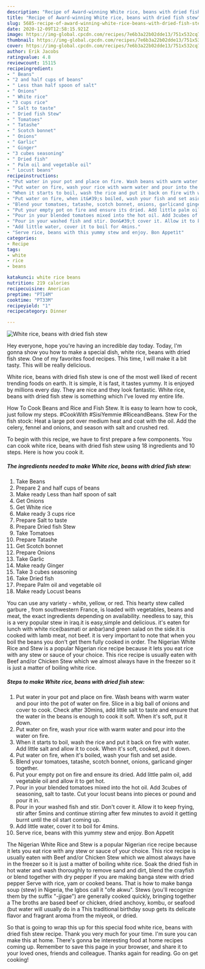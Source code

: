 ```yaml
---
description: "Recipe of Award-winning White rice, beans with dried fish stew"
title: "Recipe of Award-winning White rice, beans with dried fish stew"
slug: 5685-recipe-of-award-winning-white-rice-beans-with-dried-fish-stew
date: 2020-12-09T12:58:15.921Z
image: https://img-global.cpcdn.com/recipes/7e6b3a22b02dde13/751x532cq70/white-rice-beans-with-dried-fish-stew-recipe-main-photo.jpg
thumbnail: https://img-global.cpcdn.com/recipes/7e6b3a22b02dde13/751x532cq70/white-rice-beans-with-dried-fish-stew-recipe-main-photo.jpg
cover: https://img-global.cpcdn.com/recipes/7e6b3a22b02dde13/751x532cq70/white-rice-beans-with-dried-fish-stew-recipe-main-photo.jpg
author: Erik Jacobs
ratingvalue: 4.8
reviewcount: 15115
recipeingredient:
- " Beans"
- "2 and half cups of beans"
- " Less than half spoon of salt"
- " Onions"
- " White rice"
- "3 cups rice"
- " Salt to taste"
- " Dried fish Stew"
- " Tomatoes"
- " Tatashe"
- " Scotch bonnet"
- " Onions"
- " Garlic"
- " Ginger"
- "3 cubes seasoning"
- " Dried fish"
- " Palm oil and vegetable oil"
- " Locust beans"
recipeinstructions:
- "Put water in your pot and place on fire. Wash beans with warm water and pour into the pot of water on fire. Slice in a big ball of onions and cover to cook. Check after 30mins, add little salt to taste and ensure that the water in the beans is enough to cook it soft. When it&#39;s soft, put it down."
- "Put water on fire, wash your rice with warm water and pour into the water on fire."
- "When it starts to boil, wash the rice and put it back on fire with water. Add little salt and allow it to cook. When it&#39;s soft, cooked, put it down."
- "Put water on fire, when it&#39;s boiled, wash your fish and set aside."
- "Blend your tomatoes, tatashe, scotch bonnet, onions, garlicand ginger together."
- "Put your empty pot on fire and ensure its dried. Add little palm oil, add vegetable oil and allow it to get hot."
- "Pour in your blended tomatoes mixed into the hot oil. Add 3cubes of seasoning, salt to taste. Cut your locust beans into pieces or pound and pour it in."
- "Pour in your washed fish and stir. Don&#39;t cover it. Allow it to keep frying, stir after 5mins and continue stirring after few minutes to avoid it getting burnt until the oil start coming up."
- "Add little water, cover it to boil for 4mins."
- "Serve rice, beans with this yummy stew and enjoy. Bon Appetìt"
categories:
- Recipe
tags:
- white
- rice
- beans

katakunci: white rice beans 
nutrition: 219 calories
recipecuisine: American
preptime: "PT14M"
cooktime: "PT33M"
recipeyield: "1"
recipecategory: Dinner

---
```



![White rice, beans with dried fish stew](https://img-global.cpcdn.com/recipes/7e6b3a22b02dde13/751x532cq70/white-rice-beans-with-dried-fish-stew-recipe-main-photo.jpg)

Hey everyone, hope you're having an incredible day today. Today, I'm gonna show you how to make a special dish, white rice, beans with dried fish stew. One of my favorites food recipes. This time, I will make it a bit tasty. This will be really delicious.

White rice, beans with dried fish stew is one of the most well liked of recent trending foods on earth. It is simple, it is fast, it tastes yummy. It is enjoyed by millions every day. They are nice and they look fantastic. White rice, beans with dried fish stew is something which I've loved my entire life.

How To Cook Beans and Rice and Fish Stew. It is easy to learn how to cook, just follow my steps. #CookWith #SisiYemmie #RiceandBeans. Stew For the fish stock: Heat a large pot over medium heat and coat with the oil. Add the celery, fennel and onions, and season with salt and crushed red.


To begin with this recipe, we have to first prepare a few components. You can cook white rice, beans with dried fish stew using 18 ingredients and 10 steps. Here is how you cook it.

<!--inarticleads1-->

##### The ingredients needed to make White rice, beans with dried fish stew:

1. Take  Beans
1. Prepare 2 and half cups of beans
1. Make ready  Less than half spoon of salt
1. Get  Onions
1. Get  White rice
1. Make ready 3 cups rice
1. Prepare  Salt to taste
1. Prepare  Dried fish Stew
1. Take  Tomatoes
1. Prepare  Tatashe
1. Get  Scotch bonnet
1. Prepare  Onions
1. Take  Garlic
1. Make ready  Ginger
1. Take 3 cubes seasoning
1. Take  Dried fish
1. Prepare  Palm oil and vegetable oil
1. Make ready  Locust beans


You can use any variety - white, yellow, or red. This hearty stew called garbure , from southwestern France, is loaded with vegetables, beans and meat, the exact ingredients depending on availability. needless to say, this is a very popular stew in iraq.it is easy,simple and delicious. it&#39;s eaten for lunch with white rice(basmati or anbar)and green salad on the side.it is cooked with lamb meat, not beef. it is very important to note that when you boil the beans you don&#39;t get them fully cooked in order. The Nigerian White Rice and Stew is a popular Nigerian rice recipe because it lets you eat rice with any stew or sauce of your choice. This rice recipe is usually eaten with Beef and/or Chicken Stew which we almost always have in the freezer so it is just a matter of boiling white rice. 

<!--inarticleads2-->

##### Steps to make White rice, beans with dried fish stew:

1. Put water in your pot and place on fire. Wash beans with warm water and pour into the pot of water on fire. Slice in a big ball of onions and cover to cook. Check after 30mins, add little salt to taste and ensure that the water in the beans is enough to cook it soft. When it&#39;s soft, put it down.
1. Put water on fire, wash your rice with warm water and pour into the water on fire.
1. When it starts to boil, wash the rice and put it back on fire with water. Add little salt and allow it to cook. When it&#39;s soft, cooked, put it down.
1. Put water on fire, when it&#39;s boiled, wash your fish and set aside.
1. Blend your tomatoes, tatashe, scotch bonnet, onions, garlicand ginger together.
1. Put your empty pot on fire and ensure its dried. Add little palm oil, add vegetable oil and allow it to get hot.
1. Pour in your blended tomatoes mixed into the hot oil. Add 3cubes of seasoning, salt to taste. Cut your locust beans into pieces or pound and pour it in.
1. Pour in your washed fish and stir. Don&#39;t cover it. Allow it to keep frying, stir after 5mins and continue stirring after few minutes to avoid it getting burnt until the oil start coming up.
1. Add little water, cover it to boil for 4mins.
1. Serve rice, beans with this yummy stew and enjoy. Bon Appetìt


The Nigerian White Rice and Stew is a popular Nigerian rice recipe because it lets you eat rice with any stew or sauce of your choice. This rice recipe is usually eaten with Beef and/or Chicken Stew which we almost always have in the freezer so it is just a matter of boiling white rice. Soak the dried fish in hot water and wash thoroughly to remove sand and dirt, blend the crayfish or blend together with dry pepper if you are making banga stew with dried pepper Serve with rice, yam or cooked beans. That is how to make banga soup (stew) in Nigeria, the Igbos call it &#34;ofe akwu&#34;. Stews (you&#39;ll recognize them by the suffix &#34;-jjigae&#34;) are generally cooked quickly, bringing together a The broths are based beef or chicken, dried anchovy, kombu, or seafood (but water will usually do in a This traditional birthday soup gets its delicate flavor and fragrant aroma from the miyeok, or dried. 

So that is going to wrap this up for this special food white rice, beans with dried fish stew recipe. Thank you very much for your time. I'm sure you can make this at home. There's gonna be interesting food at home recipes coming up. Remember to save this page in your browser, and share it to your loved ones, friends and colleague. Thanks again for reading. Go on get cooking!
